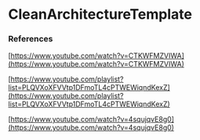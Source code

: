# CleanArchitectureTemplate

### References

[https://www.youtube.com/watch?v=CTKWFMZVIWA](https://www.youtube.com/watch?v=CTKWFMZVIWA)

[https://www.youtube.com/playlist?list=PLQVXoXFVVtp1DFmoTL4cPTWEWiqndKexZ](https://www.youtube.com/playlist?list=PLQVXoXFVVtp1DFmoTL4cPTWEWiqndKexZ)

[https://www.youtube.com/watch?v=4squjqvE8g0](https://www.youtube.com/watch?v=4squjqvE8g0)